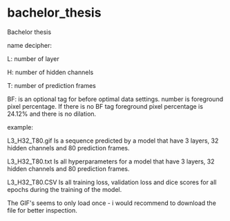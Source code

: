 # bachelor_thesis
Bachelor thesis

name decipher:

L: number of layer

H: number of hidden channels

T: number of prediction frames

BF: is an optional tag for before optimal data settings. number is foreground pixel percentage. If there is no BF tag foreground pixel percentage is 24.12% and there is no dilation.

example: 

L3_H32_T80.gif    Is a sequence predicted by a model that have 3 layers, 32 hidden channels and 80 prediction frames.

L3_H32_T80.txt    Is all hyperparameters for a model that have 3 layers, 32 hidden channels and 80 prediction frames.

L3_H32_T80.CSV    Is all training loss, validation loss and dice scores for all epochs during the training of the model.

The GIF's seems to only load once - i would recommend to download the file for better inspection.
